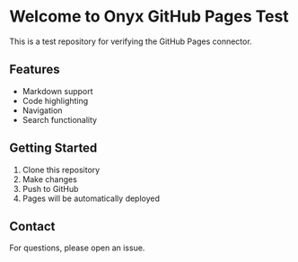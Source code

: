 # Welcome to Onyx GitHub Pages Test

This is a test repository for verifying the GitHub Pages connector.

## Features

- Markdown support
- Code highlighting
- Navigation
- Search functionality

## Getting Started

1. Clone this repository
2. Make changes
3. Push to GitHub
4. Pages will be automatically deployed

## Contact

For questions, please open an issue.
